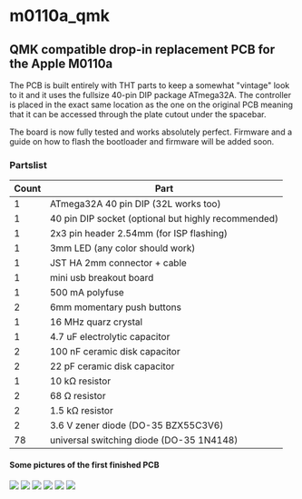 # m0110a_qmk
## QMK compatible drop-in replacement PCB for the Apple M0110a
The PCB is built entirely with THT parts to keep a somewhat "vintage" look to it and it uses the fullsize 40-pin DIP package ATmega32A.
The controller is placed in the exact same location as the one on the original PCB meaning that it can be accessed through the plate cutout under the spacebar.

The board is now fully tested and works absolutely perfect. Firmware and a guide on how to flash the bootloader and firmware will be added soon.

### Partslist
 |Count|Part|
 |-|-|
 |1|ATmega32A 40 pin DIP (32L works too)|
 |1|40 pin DIP socket (optional but highly recommended)|
 |1|2x3 pin header 2.54mm (for ISP flashing)|
 |1|3mm LED (any color should work)|
 |1|JST HA 2mm connector + cable|
 |1|mini usb breakout board|
 |1|500 mA polyfuse|
 |2|6mm momentary push buttons|
 |1|16 MHz quarz crystal|
 |1|4.7 uF electrolytic capacitor|
 |2|100 nF ceramic disk capacitor|
 |2|22 pF ceramic disk capacitor|
 |1|10 kΩ resistor|
 |2|68 Ω resistor|
 |2|1.5 kΩ resistor|
 |2|3.6 V zener diode (DO-35 BZX55C3V6)|
 |78|universal switching diode (DO-35 1N4148)|
 

#### Some pictures of the first finished PCB
![](https://i.imgur.com/h8nN8Onm.jpg) ![](https://i.imgur.com/I2VAmy7m.jpg)
![](https://i.imgur.com/ea1CpBZm.jpg) ![](https://i.imgur.com/CFuogo9m.jpg)
![](https://i.imgur.com/pZBU3Dlm.jpg) ![](https://i.imgur.com/YBv4Ca8m.jpg)
